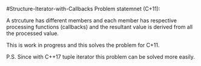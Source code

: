#Structure-Iterator-with-Callbacks
Problem statemnet (C+11):

A strcuture has different members and each member has respective processing functions (callbacks) and the resultant value is derived from all the processed value. 

This is work in progress and this solves the problem for C+11. 

P.S. Since with C++17 tuple iterator this problem can be solved more easily.
